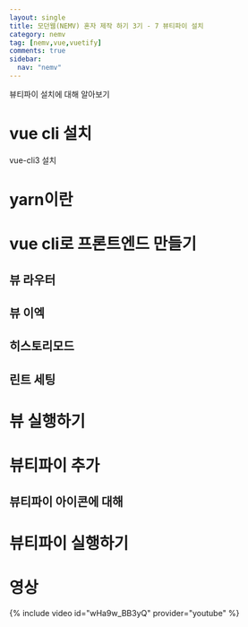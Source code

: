 ```yaml
---
layout: single
title: 모던웹(NEMV) 혼자 제작 하기 3기 - 7 뷰티파이 설치
category: nemv
tag: [nemv,vue,vuetify]
comments: true
sidebar:
  nav: "nemv"
---
```


뷰티파이 설치에 대해 알아보기

# vue cli 설치

vue-cli3 설치

# yarn이란

# vue cli로 프론트엔드 만들기

## 뷰 라우터

## 뷰 이엑

## 히스토리모드

## 린트 세팅

# 뷰 실행하기

# 뷰티파이 추가

## 뷰티파이 아이콘에 대해

# 뷰티파이 실행하기

# 영상

{% include video id="wHa9w_BB3yQ" provider="youtube" %}   


 